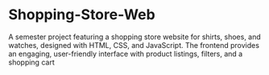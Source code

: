# Shopping-Store-Web
A semester project featuring a shopping store website for shirts, shoes, and watches, designed with HTML, CSS, and JavaScript. The frontend provides an engaging, user-friendly interface with product listings, filters, and a shopping cart
